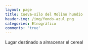 ```yaml
---
layout: page
title: Cueva-silo del Molino hundío
header-img: /img/fondo-azul.png
categories: Etnográfico
comments: 'true'
---
```



Lugar destinado a almacenar el cereal 

<div class="photos">
</div>
